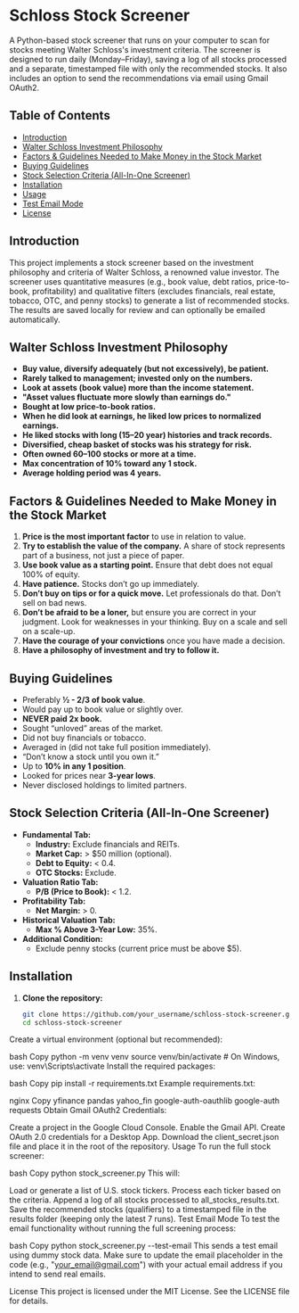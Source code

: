 # Schloss Stock Screener

A Python-based stock screener that runs on your computer to scan for stocks meeting Walter Schloss's investment criteria. The screener is designed to run daily (Monday–Friday), saving a log of all stocks processed and a separate, timestamped file with only the recommended stocks. It also includes an option to send the recommendations via email using Gmail OAuth2.

## Table of Contents

- [Introduction](#introduction)
- [Walter Schloss Investment Philosophy](#walter-schloss-investment-philosophy)
- [Factors & Guidelines Needed to Make Money in the Stock Market](#factors--guidelines-needed-to-make-money-in-the-stock-market)
- [Buying Guidelines](#buying-guidelines)
- [Stock Selection Criteria (All-In-One Screener)](#stock-selection-criteria-all-in-one-screener)
- [Installation](#installation)
- [Usage](#usage)
- [Test Email Mode](#test-email-mode)
- [License](#license)

## Introduction

This project implements a stock screener based on the investment philosophy and criteria of Walter Schloss, a renowned value investor. The screener uses quantitative measures (e.g., book value, debt ratios, price-to-book, profitability) and qualitative filters (excludes financials, real estate, tobacco, OTC, and penny stocks) to generate a list of recommended stocks. The results are saved locally for review and can optionally be emailed automatically.

## Walter Schloss Investment Philosophy

- **Buy value, diversify adequately (but not excessively), be patient.**
- **Rarely talked to management; invested only on the numbers.**
- **Look at assets (book value) more than the income statement.**
- **"Asset values fluctuate more slowly than earnings do."**
- **Bought at low price-to-book ratios.**
- **When he did look at earnings, he liked low prices to normalized earnings.**
- **He liked stocks with long (15–20 year) histories and track records.**
- **Diversified, cheap basket of stocks was his strategy for risk.**
- **Often owned 60–100 stocks or more at a time.**
- **Max concentration of 10% toward any 1 stock.**
- **Average holding period was 4 years.**

## Factors & Guidelines Needed to Make Money in the Stock Market

1. **Price is the most important factor** to use in relation to value.
2. **Try to establish the value of the company.** A share of stock represents part of a business, not just a piece of paper.
3. **Use book value as a starting point.** Ensure that debt does not equal 100% of equity.
4. **Have patience.** Stocks don’t go up immediately.
5. **Don’t buy on tips or for a quick move.** Let professionals do that. Don’t sell on bad news.
6. **Don’t be afraid to be a loner,** but ensure you are correct in your judgment. Look for weaknesses in your thinking. Buy on a scale and sell on a scale-up.
7. **Have the courage of your convictions** once you have made a decision.
8. **Have a philosophy of investment and try to follow it.**

## Buying Guidelines

- Preferably **½ - 2/3 of book value**.
- Would pay up to book value or slightly over.
- **NEVER paid 2x book.**
- Sought “unloved” areas of the market.
- Did not buy financials or tobacco.
- Averaged in (did not take full position immediately).
- “Don’t know a stock until you own it.”
- Up to **10% in any 1 position**.
- Looked for prices near **3-year lows**.
- Never disclosed holdings to limited partners.

## Stock Selection Criteria (All-In-One Screener)

- **Fundamental Tab:**
  - **Industry:** Exclude financials and REITs.
  - **Market Cap:** > $50 million (optional).
  - **Debt to Equity:** < 0.4.
  - **OTC Stocks:** Exclude.
- **Valuation Ratio Tab:**
  - **P/B (Price to Book):** < 1.2.
- **Profitability Tab:**
  - **Net Margin:** > 0.
- **Historical Valuation Tab:**
  - **Max % Above 3-Year Low:** 35%.
- **Additional Condition:**
  - Exclude penny stocks (current price must be above $5).

## Installation

1. **Clone the repository:**

   ```bash
   git clone https://github.com/your_username/schloss-stock-screener.git
   cd schloss-stock-screener
Create a virtual environment (optional but recommended):

bash
Copy
python -m venv venv
source venv/bin/activate  # On Windows, use: venv\Scripts\activate
Install the required packages:

bash
Copy
pip install -r requirements.txt
Example requirements.txt:

nginx
Copy
yfinance
pandas
yahoo_fin
google-auth-oauthlib
google-auth
requests
Obtain Gmail OAuth2 Credentials:

Create a project in the Google Cloud Console.
Enable the Gmail API.
Create OAuth 2.0 credentials for a Desktop App.
Download the client_secret.json file and place it in the root of the repository.
Usage
To run the full stock screener:

bash
Copy
python stock_screener.py
This will:

Load or generate a list of U.S. stock tickers.
Process each ticker based on the criteria.
Append a log of all stocks processed to all_stocks_results.txt.
Save the recommended stocks (qualifiers) to a timestamped file in the results folder (keeping only the latest 7 runs).
Test Email Mode
To test the email functionality without running the full screening process:

bash
Copy
python stock_screener.py --test-email
This sends a test email using dummy stock data. Make sure to update the email placeholder in the code (e.g., "your_email@gmail.com") with your actual email address if you intend to send real emails.

License
This project is licensed under the MIT License. See the LICENSE file for details.
